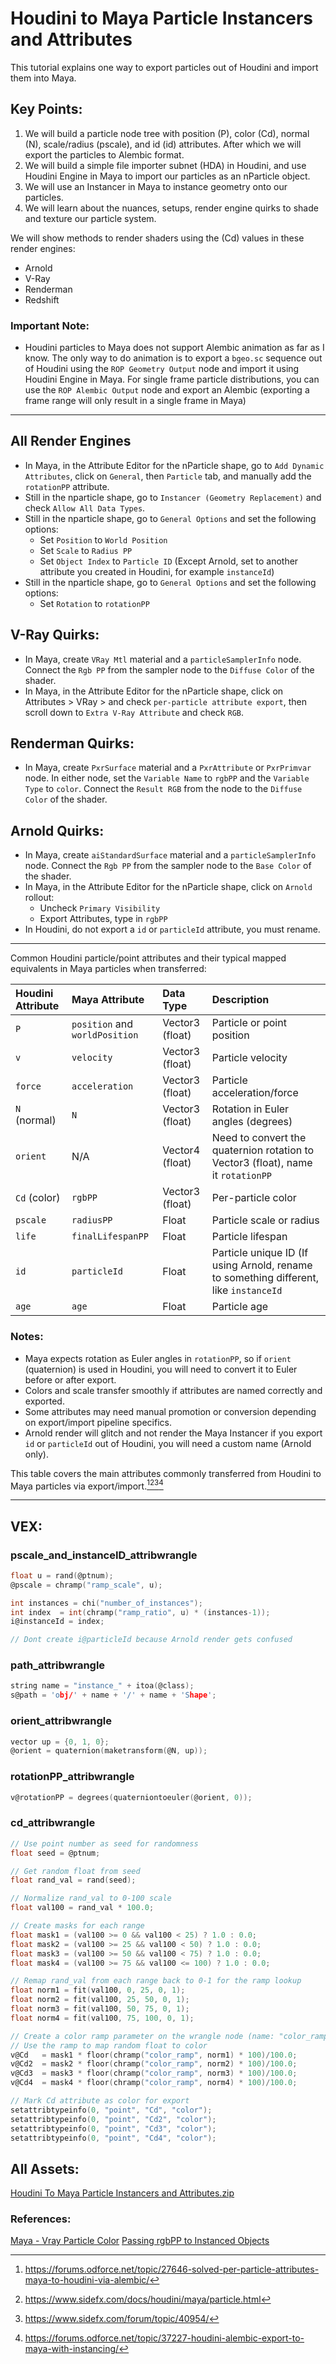 # Houdini to Maya Particle Instancers and Attributes
This tutorial explains one way to export particles out of Houdini and import them into Maya. 

## Key Points:

1. We will build a particle node tree with position (P), color (Cd), normal (N), scale/radius (pscale), and id (id) attributes. After which we will export the particles to Alembic format. 
2. We will build a simple file importer subnet (HDA) in Houdini, and use Houdini Engine in Maya to import our particles as an nParticle object.
3. We will use an Instancer in Maya to instance geometry onto our particles.
4. We will learn about the nuances, setups, render engine quirks to shade and texture our particle system.

We will show methods to render shaders using the (Cd) values in these render engines:
* Arnold
* V-Ray
* Renderman
* Redshift

### Important Note:
- Houdini particles to Maya does not support Alembic animation as far as I know. The only way to do animation is to export a `bgeo.sc` sequence out of Houdini using the `ROP Geometry Output` node and import it using Houdini Engine in Maya. For single frame particle distributions, you can use the `ROP Alembic Output` node and export an Alembic (exporting a frame range will only result in a single frame in Maya)

---
## All Render Engines 
- In Maya, in the Attribute Editor for the nParticle shape, go to `Add Dynamic Attributes`, click on `General`, then `Particle` tab, and manually add the `rotationPP` attribute.
- Still in the nparticle shape, go to `Instancer (Geometry Replacement)` and check `Allow All Data Types`.
- Still in the nparticle shape, go to `General Options` and set the following options:
  - Set `Position` to `World Position`
  - Set `Scale` to `Radius PP`
  - Set `Object Index` to `Particle ID` (Except Arnold, set to another attribute you created in Houdini, for example `instanceId`)
- Still in the nparticle shape, go to `General Options` and set the following options:
  - Set `Rotation` to `rotationPP`

## V-Ray Quirks:
- In Maya, create `VRay Mtl` material and a `particleSamplerInfo` node. Connect the `Rgb PP` from the sampler node to the `Diffuse Color` of the shader.
- In Maya, in the Attribute Editor for the nParticle shape, click on Attributes > VRay > and check `per-particle attribute export`, then scroll down to `Extra V-Ray Attribute` and check `RGB`.

## Renderman Quirks:
- In Maya, create `PxrSurface` material and a `PxrAttribute` or `PxrPrimvar` node. In either node, set the `Variable Name` to `rgbPP` and the `Variable Type` to `color`. Connect the `Result RGB` from the node to the `Diffuse Color` of the shader.

## Arnold Quirks:
- In Maya, create `aiStandardSurface` material and a `particleSamplerInfo` node. Connect the `Rgb PP` from the sampler node to the `Base Color` of the shader.
- In Maya, in the Attribute Editor for the nParticle shape, click on `Arnold` rollout:
  -  Uncheck `Primary Visibility`
  -  Export Attributes, type in `rgbPP`
- In Houdini, do not export a `id` or `particleId` attribute, you must rename.

---
Common Houdini particle/point attributes and their typical mapped equivalents in Maya particles when transferred:

| Houdini Attribute | Maya Attribute | Data Type | Description |
| :-- | :-- | :-- | :-- |
| `P` | `position` and `worldPosition` | Vector3 (float) | Particle or point position |
| `v` | `velocity` | Vector3 (float) | Particle velocity |
| `force` | `acceleration` | Vector3 (float) | Particle acceleration/force |
| `N` (normal) | `N` | Vector3 (float) | Rotation in Euler angles (degrees) |
| `orient` | N/A | Vector4 (float) | Need to convert the quaternion rotation to Vector3 (float), name it `rotationPP` |
| `Cd` (color) | `rgbPP` | Vector3 (float) | Per-particle color |
| `pscale` | `radiusPP` | Float | Particle scale or radius |
| `life` | `finalLifespanPP` | Float | Particle lifespan |
| `id` | `particleId` | Float | Particle unique ID (If using Arnold, rename to something different, like `instanceId` |
| `age` | `age` | Float | Particle age |

### Notes:

- Maya expects rotation as Euler angles in `rotationPP`, so if `orient` (quaternion) is used in Houdini, you will need to convert it to Euler before or after export.
- Colors and scale transfer smoothly if attributes are named correctly and exported.
- Some attributes may need manual promotion or conversion depending on export/import pipeline specifics.
- Arnold render will glitch and not render the Maya Instancer if you export `id` or `particleId` out of Houdini, you will need a custom name (Arnold only).

This table covers the main attributes commonly transferred from Houdini to Maya particles via export/import.[^1][^2][^3][^4]

[^1]: https://forums.odforce.net/topic/27646-solved-per-particle-attributes-maya-to-houdini-via-alembic/

[^2]: https://www.sidefx.com/docs/houdini/maya/particle.html

[^3]: https://www.sidefx.com/forum/topic/40954/

[^4]: https://forums.odforce.net/topic/37227-houdini-alembic-export-to-maya-with-instancing/

---
## VEX:
### pscale_and_instanceID_attribwrangle
~~~ C linenumbers
float u = rand(@ptnum);
@pscale = chramp("ramp_scale", u);

int instances = chi("number_of_instances");
int index  = int(chramp("ramp_ratio", u) * (instances-1));
i@instanceId = index;

// Dont create i@particleId because Arnold render gets confused
~~~
### path_attribwrangle
~~~ C linenumbers
string name = "instance_" + itoa(@class);
s@path = 'obj/' + name + '/' + name + 'Shape';
~~~
### orient_attribwrangle
~~~ C linenumbers
vector up = {0, 1, 0};
@orient = quaternion(maketransform(@N, up));
~~~
### rotationPP_attribwrangle
~~~ C linenumbers
v@rotationPP = degrees(quaterniontoeuler(@orient, 0));
~~~
### cd_attribwrangle
~~~ C linenumbers
// Use point number as seed for randomness
float seed = @ptnum;

// Get random float from seed
float rand_val = rand(seed);

// Normalize rand_val to 0-100 scale
float val100 = rand_val * 100.0;

// Create masks for each range
float mask1 = (val100 >= 0 && val100 < 25) ? 1.0 : 0.0;
float mask2 = (val100 >= 25 && val100 < 50) ? 1.0 : 0.0;
float mask3 = (val100 >= 50 && val100 < 75) ? 1.0 : 0.0;
float mask4 = (val100 >= 75 && val100 <= 100) ? 1.0 : 0.0;

// Remap rand_val from each range back to 0-1 for the ramp lookup
float norm1 = fit(val100, 0, 25, 0, 1);
float norm2 = fit(val100, 25, 50, 0, 1);
float norm3 = fit(val100, 50, 75, 0, 1);
float norm4 = fit(val100, 75, 100, 0, 1);

// Create a color ramp parameter on the wrangle node (name: "color_ramp")
// Use the ramp to map random float to color
v@Cd   = mask1 * floor(chramp("color_ramp", norm1) * 100)/100.0;
v@Cd2  = mask2 * floor(chramp("color_ramp", norm2) * 100)/100.0;
v@Cd3  = mask3 * floor(chramp("color_ramp", norm3) * 100)/100.0;
v@Cd4  = mask4 * floor(chramp("color_ramp", norm4) * 100)/100.0;

// Mark Cd attribute as color for export
setattribtypeinfo(0, "point", "Cd", "color");
setattribtypeinfo(0, "point", "Cd2", "color");
setattribtypeinfo(0, "point", "Cd3", "color");
setattribtypeinfo(0, "point", "Cd4", "color");
~~~

## All Assets:
[Houdini To Maya Particle Instancers and Attributes.zip](https://github.com/GuyMicciche/Tutorial-Assets/blob/main/Houdini%20To%20Maya%20Particle%20Instancers%20and%20Attributes/Assets/Houdini%20To%20Maya%20Particle%20Instancers%20and%20Attributes.zip)

### References:
[Maya - Vray Particle Color](https://www.youtube.com/watch?v=ZbRNo6X5Grk)
[Passing rgbPP to Instanced Objects](http://www.particle-effects.com/2014/06/passing-rgbpp-to-instanced-objects.html)

